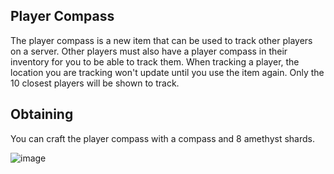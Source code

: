 ## Player Compass

The player compass is a new item that can be used to track other players on a server. Other players must also have a player compass in their inventory for you to be able to track them. When tracking a player, the location you are tracking won't update until you use the item again. Only the 10 closest players will be shown to track.

## Obtaining
You can craft the player compass with a compass and 8 amethyst shards.

![image](https://user-images.githubusercontent.com/58387096/186551749-5bd9d4c7-ac1a-4186-8fd6-f2bd150f5be3.png)
